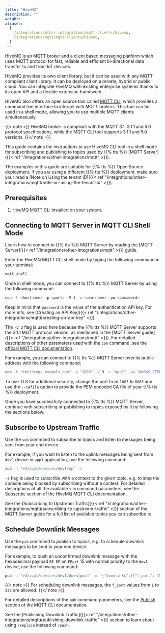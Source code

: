 ```yaml
---
title: "HiveMQ"
description: ""
weight:
aliases:
  [
    /integrations/other-integrations/mqtt-clients/hivemq,
    /integrations/mqtt/mqtt-clients/hivemq,
  ]
---
```


[HiveMQ](https://www.hivemq.com/) is an MQTT broker and a client based messaging platform which uses MQTT protocol for fast, reliable and efficient bi-directional data transfer to and from IoT devices.

<!--more-->

HiveMQ provides its own client library, but it can be used with any MQTT compliant client library. It can be deployed on a private, hybrid or public cloud. You can integrate HiveMQ with existing enterprise systems thanks to its open API and a flexible extension framework.

HiveMQ also offers an open source tool called [MQTT CLI](https://github.com/hivemq/mqtt-cli), which provides a command line interface to interact with MQTT brokers. This tool can be used in a shell mode, allowing you to use multiple MQTT clients simultaneously.

{{< note >}} HiveMQ broker is compliant with the MQTT 3.1, 3.1.1 and 5.0 protocol specifications, while the MQTT CLI tool supports 3.1.1 and 5.0 versions. {{</ note >}}

This guide contains the instructions to use HiveMQ CLI tool in a shell mode for subscribing and publishing to topics used by {{% tts %}} [MQTT Server]({{< ref "/integrations/other-integrations/mqtt" >}}).

The examples in this guide are suitable for {{% tts %}} Open Source deployment. If you are using a different {{% tts %}} deployment, make sure your read a [Note on Using the tenant ID]({{< ref "/integrations/other-integrations/mqtt#note-on-using-the-tenant-id" >}}).

## Prerequisites

1. [HiveMQ MQTT CLI](https://hivemq.github.io/mqtt-cli/docs/installation.html) installed on your system.

## Connecting to MQTT Server in MQTT CLI Shell Mode

Learn how to connect to {{% tts %}} MQTT Server by reading the [MQTT Server]({{< ref "/integrations/other-integrations/mqtt" >}}) guide.

Enter the HiveMQ MQTT CLI shell mode by typing the following command in your terminal:

```bash
mqtt shell
```

Once in shell mode, you can connect to {{% tts %}} MQTT Server by using the following command:

```bash
con -h <hostname> -p <port> -V 3 -u <username> -pw <password>
```

Keep in mind that `password` is the value of the authentication API key. For more info, see [Creating an API Key]({{< ref "/integrations/other-integrations/mqtt#creating-an-api-key" >}}).

The `-V 3` flag is used here because the {{% tts %}} MQTT Server supports the 3.1.1 MQTT protocol version, as mentioned in the [MQTT Server guide]({{< ref "/integrations/other-integrations/mqtt" >}}). For detailed descriptions of other parameters used with the `con` command, see the [official MQTT CLI documentation](https://hivemq.github.io/mqtt-cli/docs/shell/connect.html).

For example, you can connect to {{% tts %}} MQTT Server over its public address with the following command:

```bash
con -h "thethings.example.com" -p "1883" -V 3 -u "app1" -pw "NNSXS.VEEBURF3KR77ZR.."
```

To use TLS for additional security, change the port from `1883` to `8883` and use the `--cafile` option to provide the PEM encoded CA file of your {{% tts %}} deployment.

Once you have successfully connected to {{% tts %}} MQTT Server, continue with subscribing or publishing to topics exposed by it by following the sections below.

## Subscribe to Upstream Traffic

Use the `sub` command to subscribe to topics and listen to messages being sent from your end device.

For example, if you want to listen to the uplink messages being sent from `dev1` device in `app1` application, use the following command:

```bash
sub -t "v3/app1/devices/dev1/up" -s
```

`-s` flag is used to subscribe with a context to the given topic, e.g. to stop the console being blocked by subscribing without a context. For detailed descriptions of all the available `sub` command parameters, see the [Subscribe](https://hivemq.github.io/mqtt-cli/docs/shell/subscribe.html) section of the HiveMQ MQTT CLI documentation.

See the [Subscribing to Upstream Traffic]({{< ref "/integrations/other-integrations/mqtt#subscribing-to-upstream-traffic" >}}) section of the MQTT Server guide for a full list of available topics you can subscribe to.

## Schedule Downlink Messages

Use the `pub` command to publish to topics, e.g. to schedule downlink messages to be sent to your end device.

For example, to push an unconfirmed downlink message with the hexadecimal payload `BE EF` on `FPort` 15 with normal priority to the `dev1` device, use the following command:

```bash
pub -t "v3/app1/devices/dev1/down/push" -m '{"downlinks":[{"f_port": 15,"frm_payload":"vu8=","priority": "NORMAL"}]}'
```

{{< note >}} For scheduling downlink messages, the `f_port` values from `1` to `233` are allowed. {{</ note >}}

For detailed descriptions of the `pub` command parameters, see the [Publish](https://hivemq.github.io/mqtt-cli/docs/shell/publish.html) section of the MQTT CLI documentation.

See the [Publishing Downlink Traffic]({{< ref "/integrations/other-integrations/mqtt#publishing-downlink-traffic" >}}) section to learn about using `/replace` instead of `/push`.
